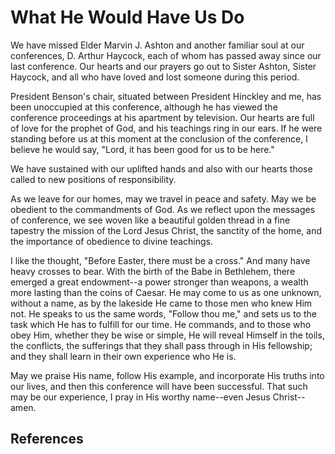 # What He Would Have Us Do

We have missed Elder Marvin J. Ashton and another familiar soul at our
conferences, D. Arthur Haycock, each of whom has passed away since our last
conference. Our hearts and our prayers go out to Sister Ashton, Sister
Haycock, and all who have loved and lost someone during this period.

President Benson's chair, situated between President Hinckley and me, has been
unoccupied at this conference, although he has viewed the conference
proceedings at his apartment by television. Our hearts are full of love for
the prophet of God, and his teachings ring in our ears. If he were standing
before us at this moment at the conclusion of the conference, I believe he
would say, "Lord, it has been good for us to be here."

We have sustained with our uplifted hands and also with our hearts those
called to new positions of responsibility.

As we leave for our homes, may we travel in peace and safety. May we be
obedient to the commandments of God. As we reflect upon the messages of
conference, we see woven like a beautiful golden thread in a fine tapestry the
mission of the Lord Jesus Christ, the sanctity of the home, and the importance
of obedience to divine teachings.

I like the thought, "Before Easter, there must be a cross." And many have
heavy crosses to bear. With the birth of the Babe in Bethlehem, there emerged
a great endowment--a power stronger than weapons, a wealth more lasting than
the coins of Caesar. He may come to us as one unknown, without a name, as by
the lakeside He came to those men who knew Him not. He speaks to us the same
words, "Follow thou me," and sets us to the task which He has to fulfill for
our time. He commands, and to those who obey Him, whether they be wise or
simple, He will reveal Himself in the toils, the conflicts, the sufferings
that they shall pass through in His fellowship; and they shall learn in their
own experience who He is.

May we praise His name, follow His example, and incorporate His truths into
our lives, and then this conference will have been successful. That such may
be our experience, I pray in His worthy name--even Jesus Christ--amen.

## References

